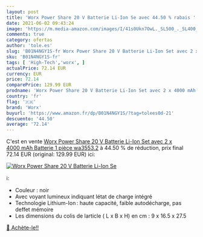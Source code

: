 ```yaml
---
layout: post
title: 'Worx Power Share 20 V Batterie Li-Ion Se avec 44.50 % rabais '
date: 2021-06-02 09:43:24
image: 'https://m.media-amazon.com/images/I/41s0Ukn7OwL._SL500_._SL400_.jpg'
comments: true
category: ofertas
author: 'tole.es'
slug: 'B01N4NGY1S-fr Worx Power Share 20 V Batterie Li-Ion Set avec 2 x 4000...'
sku: 'B01N4NGY1S-fr'
tags: [ 'High-Tech','worx', ]
actualPrice: 72.14 EUR
currency: EUR
price: 72.14
comparePrice: 129.99 EUR
prodname: 'Worx Power Share 20 V Batterie Li-Ion Set avec 2 x 4000 mAh Batterie  1 pièce  wa3553.2'
country: 'fr'
flag: '🇫🇷'
brand: 'Worx'
buyurl: 'https://www.amazon.fr/dp/B01N4NGY1S/?tag=tolees0d-21'
descuento: '44.50'
average: '72.14'
---
```


C'est en vente [Worx Power Share 20 V Batterie Li-Ion Set avec 2 x 4000 mAh Batterie  1 pièce  wa3553.2](https://www.amazon.fr/dp/B01N4NGY1S/?tag=tolees0d-21)  à  44.50 % de réduction, prix final  72.14 EUR (original: 129.99 EUR) ici:

[![Worx Power Share 20 V Batterie Li-Ion Se](https://m.media-amazon.com/images/I/41s0Ukn7OwL._SL500_._SL400_.jpg)](https://www.amazon.fr/dp/B01N4NGY1S/?tag=tolees0d-21)

ℹ️:

- Couleur : noir
- Avec voyant lumineux indiquant létat de charge intégré
- Technologie Lithium-Ion : haute capacité, faible autodécharge, pas deffet mémoire
- Les dimensions du colis de larticle ( L x B x H) en cm : 9 x 16.5 x 27.5

[🛒 Achète-le!!](https://www.amazon.fr/dp/B01N4NGY1S/?tag=tolees0d-21)
